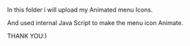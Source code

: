 In this folder i will upload my Animated menu Icons.

And used internal Java Script to make the menu icon Animate.

THANK YOU:)
